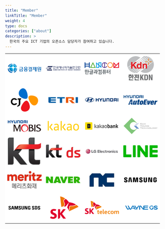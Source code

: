 ```yaml
---
title: "Member"
linkTitle: "Member"
weight: 4
type: docs
categories: ["about"]
description: >
  한국의 주요 ICT 기업의 오픈소스 담당자가 참여하고 있습니다.
---
```

 <table bgcolor="white">
    <tr>
        <td align=center valign=middle><img src="../../images/content/about/logo/financial.png" alt="금융결제원" width=400px></td>
        <td align=center valign=middle><img src="../../images/content/about/logo/kier.png" alt="한국에너지기연구원" width=400px></td>
        <td align=center valign=middle><img src="../../images/content/about/logo/hancom.png" alt="한글과컴퓨터" width=400px></td>
        <td align=center valign=middle><img src="../../images/content/about/logo/kdn.png" alt="한전KDN" width=400px></td>
    </tr>
     <tr>
        <td align=center valign=middle><img src="../../images/content/about/logo/cj.png" alt="CJ" width=400px></td>
        <td align=center valign=middle><img src="../../images/content/about/logo/etri.png" alt="ETRI" width=400px></td>
        <td align=center valign=middle><img src="../../images/content/about/logo/hd.png" alt="현대" width=400px></td>
        <td align=center valign=middle><img src="../../images/content/about/logo/hd_autoever.png" alt="현대오토에버" width=400px></td>
    </tr>
     <tr>
        <td align=center valign=middle><img src="../../images/content/about/logo/hd_mobis.png" alt="현대모비스" width=400px></td>
        <td align=center valign=middle><img src="../../images/content/about/logo/kakao.png" alt="카카오" width=400px></td>
        <td align=center valign=middle><img src="../../images/content/about/logo/kakaobank.png" alt="카카오뱅크" width=400px></td>
        <td align=center valign=middle><img src="../../images/content/about/logo/kohyoung.png" alt="Koh Young" width=400px></td>
    </tr>
     <tr>
        <td align=center valign=middle><img src="../../images/content/about/logo/kt.png" alt="KT" width=400px></td>
        <td align=center valign=middle><img src="../../images/content/about/logo/ktds.jpg" alt="KT ds" width=400px></td>
        <td align=center valign=middle><img src="../../images/content/about/logo/lge.jpg" alt="LG전자" width=400px></td>
        <td align=center valign=middle><img src="../../images/content/about/logo/line.jpg" alt="LINE" width=400px></td>
    </tr>
     <tr>
        <td align=center valign=middle><img src="../../images/content/about/logo/meritz.jpg" alt="메리츠화재" width=400px></td>
        <td align=center valign=middle><img src="../../images/content/about/logo/naver.png" alt="네이버" width=400px></td>
        <td align=center valign=middle><img src="../../images/content/about/logo/nc.jpg" alt="NC" width=400px></td>
        <td align=center valign=middle><img src="../../images/content/about/logo/samsung.png" alt="삼성" width=400px></td>
    </tr>
     <tr>
        <td align=center valign=middle><img src="../../images/content/about/logo/samsungsds.png" alt="삼성SDS" width=400px></td>
        <td align=center valign=middle><img src="../../images/content/about/logo/sk.png" alt="SK" width=400px></td>
        <td align=center valign=middle><img src="../../images/content/about/logo/skt.png" alt="SKT" width=400px></td>
        <td align=center valign=middle><img src="../../images/content/about/logo/wayne.png" alt="WAYNE OS" width=400px></td>
    </tr>
</table>